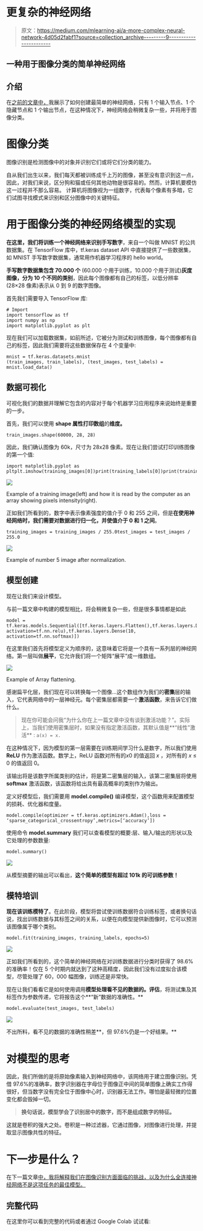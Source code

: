 # 更复杂的神经网络

> 原文：<https://medium.com/mlearning-ai/a-more-complex-neural-network-4d05d2fabf1?source=collection_archive---------9----------------------->

## 一种用于图像分类的简单神经网络

## 介绍

在[之前的文章中，](https://lucabar1995.medium.com/developing-the-first-neural-network-with-tensorflow-5fade1a23395)我展示了如何创建最简单的神经网络，只有 1 个输入节点、1 个隐藏节点和 1 个输出节点，在这种情况下，神经网络会稍微复杂一些，并将用于图像分类。

# 图像分类

图像识别是检测图像中的对象并识别它们或将它们分类的能力。

自从我们出生以来，我们每天都被训练成千上万的图像，甚至没有意识到这一点，因此，对我们来说，区分狗和猫或任何其他动物是很容易的。然而，计算机要模仿这一过程并不那么容易。
计算机将图像视为一组数字，代表每个像素有多暗，它们试图寻找模式来识别和区分图像中的关键特征。

# 用于图像分类的神经网络模型的实现

**在这里，我们将训练一个神经网络来识别手写数字**，来自一个叫做 MNIST 的公共数据集。在 TensorFlow 库中，tf.keras dataset API 中直接提供了一些数据集，如 MNIST 手写数字数据集，通常用作机器学习程序的 hello world。

**手写数字数据集包含 70.000 个** (60.000 个用于训练，10.000 个用于测试)**灰度图像，分为 10 个不同的类别**，因此每个图像都有自己的标签，以低分辨率(28×28 像素)表示从 0 到 9 的数字图像。

首先我们需要导入 TensorFlow 库:

```
# Import
import tensorflow as tf
import numpy as np
import matplotlib.pyplot as plt
```

现在我们可以加载数据集，如前所述，它被分为测试和训练图像，每个图像都有自己的标签，因此我们需要将这些数据保存在 4 个变量中:

```
mnist = tf.keras.datasets.mnist
(train_images, train_labels), (test_images, test_labels) = mnist.load_data()
```

## 数据可视化

可视化我们的数据并理解它包含的内容对于每个机器学习应用程序来说始终是重要的一步。

首先，我们可以使用 **shape 属性打印数组**的**维度。**

```
train_images.shape(60000, 28, 28)
```

因此，我们确认图像为 60k，尺寸为 28x28 像素。现在让我们尝试打印训练图像的第一个值:

```
import matplotlib.pyplot as pltplt.imshow(training_images[0])print(training_labels[0])print(training_images[0])
```

![](img/fc1a54e088d28eb6a36bc17bd11dc8bc.png)

Example of a training image(left) and how it is read by the computer as an array showing pixels intensity(right).

正如我们所看到的，数字中表示像素强度的值介于 0 和 255 之间，但是**在使用神经网络时，我们需要对数据进行归一化，并使值介于 0 和 1 之间**。

```
training_images = training_images / 255.0test_images = test_images / 255.0
```

![](img/2c4dacb1c46372c5ae34aae6bcdbdb3a.png)

Example of number 5 image after normalization.

## 模型创建

现在让我们来设计模型。

与前一篇文章中构建的模型相比，将会稍微复杂一些，但是很多事情都是如此

```
model = tf.keras.models.Sequential([tf.keras.layers.Flatten(),tf.keras.layers.Dense(128, activation=tf.nn.relu),tf.keras.layers.Dense(10, activation=tf.nn.softmax)])
```

在这里我们首先将模型定义为顺序的，这意味着它将是一个具有一系列层的神经网络。第一层叫做**展平**，它允许我们将一个矩阵“展平”成一维数组。

![](img/44fa715476cb858a48a3a937c0a8efea.png)

Example of Array flattening.

感谢扁平化层，我们现在可以转换每一个图像…这个数组作为我们的**密集**层的输入，它代表网络中的一层神经元。每个密集层都需要一个**激活函数**，来告诉它们做什么。

> 现在你可能会问我“为什么你在上一篇文章中没有谈到激活功能？”。实际上，当我们使用密集层时，如果没有指定激活函数，其默认值是**“线性”激活** : `a(x) = x.`

在这种情况下，因为模型的第一层需要在训练期间学习什么是数字，所以我们使用 **ReLU** 作为激活函数。数学上，ReLU 函数对所有的*x*0 的值返回 *x* ，对所有的 *x* ≤ 0 的值返回 0。

该输出将是该数字所属类别的估计，将是第二密集层的输入，该第二密集层将使用 **softmax** 激活函数，该函数将给出具有最高概率的类别作为输出。

定义好模型后，我们需要用 **model.compile()** 编译模型，这个函数用来配置模型的损耗、优化器和度量。

```
model.compile(optimizer = tf.keras.optimizers.Adam(),loss = ‘sparse_categorical_crossentropy’,metrics=[‘accuracy’])
```

使用命令 **model.summary** 我们可以查看模型的概要:层、输入/输出的形状以及它处理的参数数量:

```
model.summary()
```

![](img/bfdb883e90749cfb57ce24ae7e1bc3df.png)

从模型摘要的输出可以看出，**这个简单的模型有超过 101k 的可训练参数！**

## 模特培训

**现在该训练模特了**。在此阶段，模型将尝试使训练数据符合训练标签，或者换句话说，找出训练数据与其标签之间的关系，以便在向模型提供新图像时，它可以预测该图像属于哪个类别。

```
model.fit(training_images, training_labels, epochs=5)
```

![](img/30c4e8b210f36581d4047557d25ac830.png)

正如我们所看到的，这个简单的神经网络在对训练数据进行分类时获得了 98.6%的准确率！仅在 5 个时期内就达到了这种高精度，因此我们没有过度拟合该模型，尽管处理了 60，000 幅图像，训练还是非常快。

现在让我们看看它是如何使用调用**模型处理看不见的数据的。评估**，将测试集及其标签作为参数传递，它将报告这个**“新”数据的准确性。**

```
model.evaluate(test_images, test_labels)
```

![](img/9c04ba0e08f1b73dfc4f332b8c6d3f21.png)

不出所料，看不见的数据的准确性稍差**，但 97.6%仍是一个好结果。**

# 对模型的思考

因此，我们所做的是将原始像素输入到神经网络中，该网络用于建立图像识别。凭借 97.6%的准确率，数字识别器在字母位于图像正中间的简单图像上确实工作得很好，但当数字没有完全位于图像中心时，识别器无法工作。哪怕是最轻微的位置变化都会毁掉一切。

> **换句话说，模型学会了识别居中的数字，而不是组成数字的特征。**

这就是卷积的强大之处。卷积是一种过滤器，它通过图像，对图像进行处理，并提取显示图像共性的特征。

# 下一步是什么？

在下一篇文章[中，我将解释我们在图像识别方面面临的挑战，以及为什么全连接神经网络不是这项任务的最佳模型。](/mlearning-ai/the-importance-of-convolutions-45d16210f15)

## 完整代码

在这里你可以看到完整的代码或者通过 Google Colab 试试看: